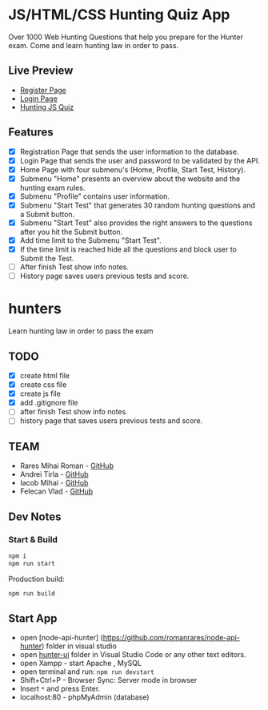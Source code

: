 # JS/HTML/CSS Hunting Quiz App

Over 1000 Web Hunting Questions that help you prepare for the Hunter exam.
Come and learn hunting law in order to pass.

## Live Preview

- [Register Page](https://nmatei.github.io/simple-quiz-app/public/?domain=js&level=20)
- [Login Page](https://nmatei.github.io/simple-quiz-app/public/?domain=js-homework&level=15)
- [Hunting JS Quiz](https://nmatei.github.io/simple-quiz-app/public/?domain=math&level=22)

## Features

- [x] Registration Page that sends the user information to the database.
- [x] Login Page that sends the user and password to be validated by the API.
- [x] Home Page with four submenu's (Home, Profile, Start Test, History).
- [x] Submenu "Home" presents an overview about the website and the hunting exam rules.
- [x] Submenu "Profile" contains user information.
- [x] Submenu "Start Test" that generates 30 random hunting questions and a Submit button.
- [x] Submenu "Start Test" also provides the right answers to the questions after you hit the Submit button.
- [x] Add time limit to the Submenu "Start Test".
- [x] If the time limit is reached hide all the questions and block user to Submit the Test.
- [ ] After finish Test show info notes.
- [ ] History page saves users previous tests and score.

# hunters

Learn hunting law in order to pass the exam

## TODO

- [x] create html file
- [x] create css file
- [x] create js file
- [x] add .gitignore file
- [ ] after finish Test show info notes.
- [ ] history page that saves users previous tests and score.

## TEAM

- Rares Mihai Roman - [GitHub](https://github.com/romanrares)
- Andrei Tirla - [GitHub](https://github.com/AndreiTirla)
- Iacob Mihai - [GitHub](https://github.com/IacobMihai)
- Felecan Vlad - [GitHub](https://github.com/felecanvlad)

## Dev Notes

### Start & Build

```sh
npm i
npm run start
```

Production build:

```sh
npm run build
```

## Start App

- open [node-api-hunter] (https://github.com/romanrares/node-api-hunter) folder in visual studio
- open [hunter-ui](https://github.com/romanrares/hunter) folder in Visual Studio Code or any other text editors.
- open Xampp - start Apache , MySQL
- open terminal and run: `npm run devstart`
- Shift+Ctrl+P - Browser Sync: Server mode in browser
- Insert `*` and press Enter.
- localhost:80 - phpMyAdmin (database)
